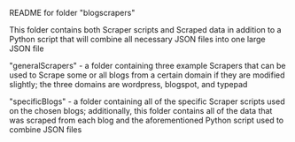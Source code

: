 README for folder "blogscrapers"

This folder contains both Scraper scripts and Scraped data in
addition to a Python script that will combine all necessary JSON
files into one large JSON file

"generalScrapers" - a folder containing three example Scrapers
that can be used to Scrape some or all blogs from a certain
domain if they are modified slightly; the three domains are
wordpress, blogspot, and typepad

"specificBlogs" - a folder containing all of the specific
Scraper scripts used on the chosen blogs; additionally, this
folder contains all of the data that was scraped from each blog
and the aforementioned Python script used to combine JSON files